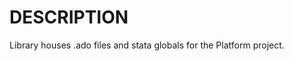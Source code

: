 DESCRIPTION
==========================================================
Library houses .ado files and stata globals for the Platform project.
